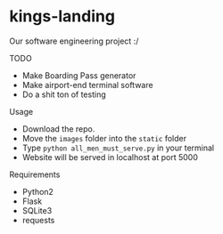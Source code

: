 # kings-landing
Our software engineering project :/
 
 
TODO
 
 * Make Boarding Pass generator
 * Make airport-end terminal software
 * Do a shit ton of testing
 


Usage

 * Download the repo.
 * Move the `images` folder into the `static` folder
 * Type `python all_men_must_serve.py` in your terminal
 * Website will be served in localhost at port 5000
 
 Requirements
 
  * Python2
  * Flask
  * SQLite3
  * requests
   
  
